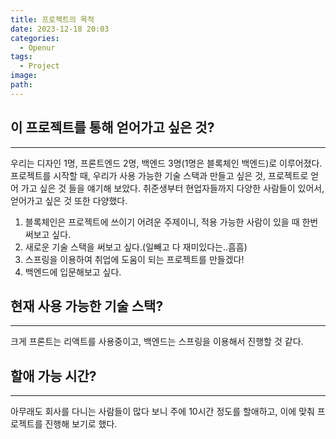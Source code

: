 ```yaml
---
title: 프로젝트의 목적
date: 2023-12-18 20:03
categories:
  - Openur
tags:
  - Project
image: 
path:
---
```

## 이 프로젝트를 통해 얻어가고 싶은 것?
---

우리는 디자인 1명, 프론트엔드 2명, 백엔드 3명(1명은 블록체인 백엔드)로 이루어졌다. 
프로젝트를 시작할 때, 우리가 사용 가능한 기술 스택과 만들고 싶은 것, 프로젝트로 얻어 가고 싶은 것 들을 얘기해 보았다. 취준생부터 현업자들까지 다양한 사람들이 있어서, 얻어가고 싶은 것 또한 다양했다.


1. 블록체인은 프로젝트에 쓰이기 어려운 주제이니, 적용 가능한 사람이 있을 때 한번 써보고 싶다.
2. 새로운 기술 스택을 써보고 싶다.(일빼고 다 재미있다는..흠흠)
3. 스프링을 이용하여 취업에 도움이 되는 프로젝트를 만들겠다!
4. 백엔드에 입문해보고 싶다.

## 현재 사용 가능한 기술 스택?
---

크게 프론트는 리액트를 사용중이고, 백엔드는 스프링을 이용해서 진행할 것 같다.

## 할애 가능 시간?
---

아무래도 회사를 다니는 사람들이 많다 보니 주에 10시간 정도를 할애하고, 이에 맞춰 프로젝트를 진행해 보기로 했다.